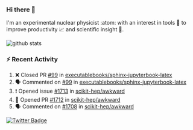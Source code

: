 ### Hi there 👋 

I'm an experimental nuclear physicist :atom: with an interest in tools :wrench: to improve productivity :chart_with_upwards_trend: and scientific insight :telescope:.

![github stats](https://github-readme-stats.vercel.app/api?username=agoose77&show_icons=true&hide_rank=true&hide_title=true&bg_color=30,e76445,904e95&text_color=efe3ec&icon_color=efe3ec)
<!--
**agoose77/agoose77** is a ✨ _special_ ✨ repository because its `README.md` (this file) appears on your GitHub profile.

Here are some ideas to get you started:

- 🔭 I’m currently working on ...
- 🌱 I’m currently learning ...
- 👯 I’m looking to collaborate on ...
- 🤔 I’m looking for help with ...
- 💬 Ask me about ...
- 📫 How to reach me: ...
- 😄 Pronouns: ...
- ⚡ Fun fact: ...
-->

### :zap: Recent Activity
<!--START_SECTION:activity-->
1. ❌ Closed PR [#99](https://github.com/executablebooks/sphinx-jupyterbook-latex/pull/99) in [executablebooks/sphinx-jupyterbook-latex](https://github.com/executablebooks/sphinx-jupyterbook-latex)
2. 🗣 Commented on [#99](https://github.com/executablebooks/sphinx-jupyterbook-latex/issues/99) in [executablebooks/sphinx-jupyterbook-latex](https://github.com/executablebooks/sphinx-jupyterbook-latex)
3. ❗️ Opened issue [#1713](https://github.com/scikit-hep/awkward/issues/1713) in [scikit-hep/awkward](https://github.com/scikit-hep/awkward)
4. 💪 Opened PR [#1712](https://github.com/scikit-hep/awkward/pull/1712) in [scikit-hep/awkward](https://github.com/scikit-hep/awkward)
5. 🗣 Commented on [#1708](https://github.com/scikit-hep/awkward/issues/1708) in [scikit-hep/awkward](https://github.com/scikit-hep/awkward)
<!--END_SECTION:activity-->


[![Twitter Badge](https://img.shields.io/twitter/follow/agoose77?style=flat-square&logo=Twitter&logoColor=white&color=cornflowerblue)](https://twitter.com/agoose77)
